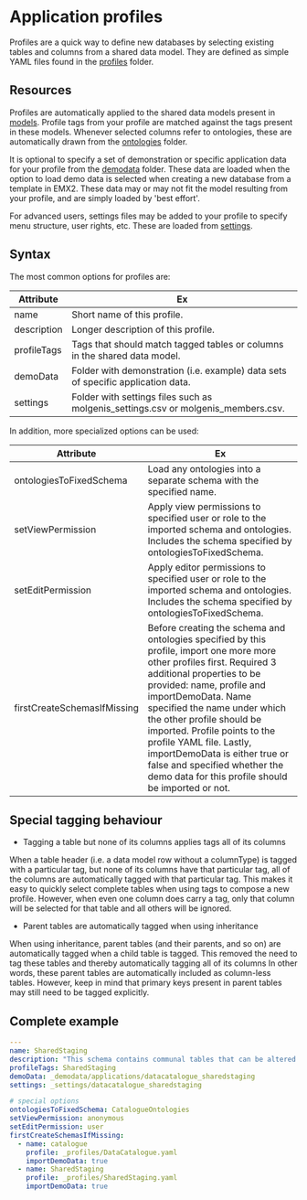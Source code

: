 # Application profiles

Profiles are a quick way to define new databases by selecting existing tables and columns from a shared data model.
They are defined as simple YAML files found in the [profiles](../../data/_profiles) folder.

## Resources
Profiles are automatically applied to the shared data models present in [models](../../data/_models).
Profile tags from your profile are matched against the tags present in these models.
Whenever selected columns refer to ontologies, these are automatically drawn from the [ontologies](../../data/_ontologies) folder.

It is optional to specify a set of demonstration or specific application data for your profile from the [demodata](../../data/_demodata) folder.
These data are loaded when the option to load demo data is selected when creating a new database from a template in EMX2.
These data may or may not fit the model resulting from your profile, and are simply loaded by 'best effort'.

For advanced users, settings files may be added to your profile to specify menu structure, user rights, etc.
These are loaded from [settings](../../data/_settings).

## Syntax

The most common options for profiles are:

| Attribute   | Ex                                                                                |
|-------------|-----------------------------------------------------------------------------------|
| name        | Short name of this profile.                                                       |
| description | Longer description of this profile.                                               |
| profileTags | Tags that should match tagged tables or columns in the shared data model.         |
| demoData    | Folder with demonstration (i.e. example) data sets of specific application data.  |
| settings    | Folder with settings files such as molgenis_settings.csv or molgenis_members.csv. |

In addition, more specialized options can be used:

| Attribute               | Ex                                                                                                                                                                                                                                                                                                                                                                                                                                                   |
|-------------------------|------------------------------------------------------------------------------------------------------------------------------------------------------------------------------------------------------------------------------------------------------------------------------------------------------------------------------------------------------------------------------------------------------------------------------------------------------|
| ontologiesToFixedSchema | Load any ontologies into a separate schema with the specified name.                                                                                                                                                                                                                                                                                                                                                                                  |
| setViewPermission       | Apply view permissions to specified user or role to the imported schema and ontologies. Includes the schema specified by ontologiesToFixedSchema.                                                                                                                                                                                                                                                                                                    |
| setEditPermission       | Apply editor permissions to specified user or role to the imported schema and ontologies. Includes the schema specified by ontologiesToFixedSchema.                                                                                                                                                                                                                                                                                                  |
| firstCreateSchemasIfMissing | Before creating the schema and ontologies specified by this profile, import one more more other profiles first. Required 3 additional properties to be provided: name, profile and importDemoData. Name specified the name under which the other profile should be imported. Profile points to the profile YAML file. Lastly, importDemoData is either true or false and specified whether the demo data for this profile should be imported or not. |

## Special tagging behaviour

- Tagging a table but none of its columns applies tags all of its columns 

When a table header (i.e. a data model row without a columnType) is tagged with a particular tag,  but none of its columns have that particular tag, all of the columns are automatically tagged with that particular tag.
This makes it easy to quickly select complete tables when using tags to compose a new profile.
However, when even one column does carry a tag, only that column will be selected for that table and all others will be ignored.

- Parent tables are automatically tagged when using inheritance

When using inheritance, parent tables (and their parents, and so on) are automatically tagged when a child table is tagged.
This removed the need to tag these tables and thereby automatically tagging all of its columns
In other words, these parent tables are automatically included as column-less tables.
However, keep in mind that primary keys present in parent tables may still need to be tagged explicitly.

## Complete example
```yaml
---
name: SharedStaging
description: "This schema contains communal tables that can be altered by all users."
profileTags: SharedStaging
demoData: _demodata/applications/datacatalogue_sharedstaging
settings: _settings/datacatalogue_sharedstaging

# special options
ontologiesToFixedSchema: CatalogueOntologies
setViewPermission: anonymous
setEditPermission: user
firstCreateSchemasIfMissing:
  - name: catalogue
    profile: _profiles/DataCatalogue.yaml
    importDemoData: true
  - name: SharedStaging
    profile: _profiles/SharedStaging.yaml
    importDemoData: true
```
